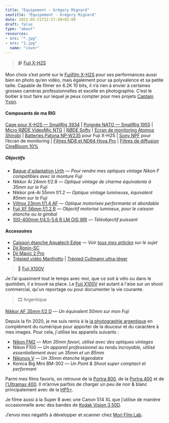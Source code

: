 ```yaml
---
title: "Équipement - Grégory Mignard"
seotitle: "Équipement - Grégory Mignard"
date: 2021-05-21T22:57:50+02:00
draft: false
type: "about"
resources:
- src: "*.jpg"
- src: "1.jpg"
  name: "cover"
---
```


> 📹 [Fuji X-H2S](https://dp.gt/a/uj7xo7k6e)

Mon choix s’est porté sur le [Fujifilm X-H2S](https://dp.gt/a/uj7xo7k6e) pour ses performances aussi bien en photo qu’en vidéo, mais également pour sa polyvalence et sa petite taille. Capable de filmer en 6.2K 10 bits, il n’a rien à envier à certaines grosses caméras professionnelles et excelle en photographie. C’est le boitier à tout faire sur lequel je peux compter pour mes projets [Captain Yvon](https://captainyvon.fr/).  

#### Composants de ma RIG

[Cage pour X-H2S — SmallRig 3934](https://dp.gt/a/cbyd4sle) | [Poignée NATO — SmallRig 1955](https://www.digit-photo.com/SMALLRIG-1955-Poignee-Nato-rSMALLRIGD152811.html?dpa_id=23) | [Micro RØDE VideoMic NTG](https://www.digit-photo.com/RODE-Microphone-VideoMic-NTG-Noir-rRODER100315.html?dpa_id=23) | [RØDE Softy](https://www.digit-photo.com/RODE-Protection-Micro-Anti-Vent-rRODER100317.html?dpa_id=23) | [Ecran de monitoring Atomos Shinobi](https://dp.gt/a/7n0j568xm) | [Batteries Patona NP-W235](https://dp.gt/a/hmnzg0v8s) pour Fuji X-H2S | [Sony NPF](https://www.digit-photo.com/PATONA-Batterie-Sony-NP-F970-rPATONA1207.html?dpa_id=23) pour l’écran de monitoring | [Filtres ND8 et ND64 Hoya Pro](https://www.digit-photo.com/Filtres-vissants-aFA0032/Hoya/+choixMarque-821%7C?dpa_id=23) | [Filtres de diffusion CineBloom 10%](https://www.shopmoment.com/filters/diffusion-filters)

##### Objectifs

* [Bague d'adaptation Urth](https://amzn.to/3mkLS8j) — *Pour rendre mes optiques vintage Nikon F compatibles avec la monture Fuji*
* Nikkor Ai 24mm f/2.8 — *Optique vintage de charme équivalente à 35mm sur le Fuji*
* Nikkor pré-Ai 55mm f/1.2 — *Optique vintage lumineuse, équivalent 85mm sur le Fuji*
* [Viltrox 23mm f/1.4 AF](https://dp.gt/a/ltkoiotjf) — *Optique motorisée performante et abordable*
* [Fuji XF 56mm f/1.2 R](https://www.digit-photo.com/FUJI-XF-56mm-f-1-2-R-Noir-rFUJI11510.html?dpa_id=23) — *Objectif motorisé lumineux, pour le caisson étanche ou la gimbal*
* [100-400mm f/4.5-5.6 R LM OIS WR](https://www.digit-photo.com/FUJI-XF-100-400mm-f-4-5-5-6-R-LM-OIS-WR-Noir-rFUJI16501109.html?dpa_id=23) — *Téléobjectif puissant*

#### Accessoires

* [Caisson étanche Aquatech Edge](https://fr.eu.aquatech.net/collections/edge-boîtiers-d%27eau/inspirants/edge-boîtier-d%27eau-pro-pour-fujifilm-x-h2s) — *Voir [tous mes articles](https://gregorymignard.com/watershot/) sur le sujet*
* [Dji Ronin-SC](https://amzn.to/3ipLxwX)
* [Dji Mavic 2 Pro](https://www.digit-photo.com/DJI-Drone-Mavic-2-Pro-rDJIMAVIC2PRO.html?dpa_id=23)
* [Trépied vidéo Manfrotto](https://www.digit-photo.com/MANFROTTO-MVK502AM-1-Kit-Video-Rotule-502-rMANFROTTOMVK502AM1.html?dpa_id=23) | [Trépied Cullmann ultra-léger](https://www.digit-photo.com/CULLMANN-56815-Trepied-de-Voyage-Carvao-816-TC-Carbone-Noir-rCULLC56815.html?dpa_id=23)

> 📸 [Fuji X100V](https://dp.gt/a/tv0on8pyp)

Je l’ai quasiment tout le temps avec moi, que ce soit à vélo ou dans le quotidien, il a trouvé sa place. Le [Fuji X100V](https://dp.gt/a/tv0on8pyp) est autant à l'aise sur un shoot commercial, qu'un reportage ou pour documenter la vie courante.

> 🎞 Argentique

[Nikkor AF 35mm f/2 D](https://www.digit-photo.com/NIKON-35mm-AF-f-2-D-rOBNIJAA129DA.html?dpa_id=23) — *Un équivalent 50mm sur mon Fuji*

Depuis la fin 2020, je me suis remis à la [la photographie argentique](https://gregorymignard.com/analog/) en complément du numérique pour apporter de la douceur et du caractère à mes images. Pour cela, j'utilise les appareils suivants :

* [Nikon FM2](https://gregorymignard.com/nikon-fm2/) — *Mon 35mm favori, utilisé avec des optiques vintages*
* Nikon F100 — *Un appareil professionnel au rendu incroyable, utilisé essentiellement avec un 35mm et un 85mm*
* [Nikonos V](https://gregorymignard.com/nikonos-v/) — *Un 35mm étanche légendaire*
* Konica Big Mini BM-302 — *Un Point & Shoot super comptact et performant*

Parmi mes films favoris, on retrouve de la [Portra 800](https://www.digit-photo.com/KODAK-Portra-800asa-135-36Poses-rFPNK1451855.html?dpa_id=23), de la [Portra 400](https://www.digit-photo.com/KODAK-Portra-400-135-36-Poses-X5-rKFILM386.html?dpa_id=23) et de [l'Ultramax 400](https://www.digit-photo.com/KODAK-Ultramax-400-135-36-Poses-X3-rKODAK41024389.html?dpa_id=23). Il m’arrive parfois de charger un peu de noir & blanc principalement avec de la [HP5+](https://www.digit-photo.com/ILFORD-HP5-135-400asa-36-Poses-rFNBI1574577.html?dpa_id=23).

Je filme aussi à la Super 8 avec une Canon 514 XL que j’utilise de manière occasionnelle avec des bandes de [Kodak Vision 3 50D](https://www.digit-photo.com/KODAK-Film-Vision3-50D-8mm-pour-Camera-Super-8-rKODAKKS850D.html?dpa_id=23).

J’envoi mes négatifs à développer et scanner chez [Mori Film Lab](https://morifilmlab.com/).